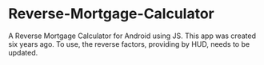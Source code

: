 # Reverse-Mortgage-Calculator
A Reverse Mortgage Calculator for Android using JS.
This app was created six years ago. To use, the reverse factors, providing by HUD, needs to be updated.
